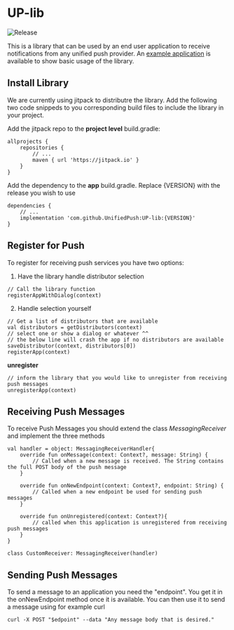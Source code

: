 # UP-lib
![Release](https://jitpack.io/v/UnifiedPush/UP-lib.svg)

This is a library that can be used by an end user application to receive notifications from any unified push provider.
An [example application](https://github.com/UnifiedPush/UP-example) is available to show basic usage of the library.

## Install Library

We are currently using jitpack to distributre the library. Add the following two code snippeds to you corresponding
build files to include the library in your project.

Add the jitpack repo to the **project level** build.gradle:
```
allprojects {
    repositories {
        // ...
        maven { url 'https://jitpack.io' }
    }
}
```

Add the dependency to the **app** build.gradle. Replace {VERSION} with the release you wish to use
```
dependencies {
    // ...
    implementation 'com.github.UnifiedPush:UP-lib:{VERSION}'
}
```

## Register for Push

To register for receiving push services you have two options:

1. Have the library handle distributor selection
```
// Call the library function
registerAppWithDialog(context)
```

2. Handle selection yourself
```
// Get a list of distributors that are available
val distributors = getDistributors(context)
// select one or show a dialog or whatever ^^
// the below line will crash the app if no distributors are available
saveDistributor(context, distributors[0])
registerApp(context)
```

**unregister**
```
// inform the library that you would like to unregister from receiving push messages
unregisterApp(context)
```

## Receiving Push Messages

To receive Push Messages you should extend the class _MessagingReceiver_ and implement the three methods
```
val handler = object: MessagingReceiverHandler{
    override fun onMessage(context: Context?, message: String) {
        // Called when a new message is received. The String contains the full POST body of the push message
    }

    override fun onNewEndpoint(context: Context?, endpoint: String) {
        // Called when a new endpoint be used for sending push messages
    }

    override fun onUnregistered(context: Context?){
        // called when this application is unregistered from receiving push messages
    }
}

class CustomReceiver: MessagingReceiver(handler)
```

## Sending Push Messages

To send a message to an application you need the "endpoint". You get it in the onNewEndpoint method once it is available. You can then use it to send a message using for example curl
```
curl -X POST "$edpoint" --data "Any message body that is desired."
```
